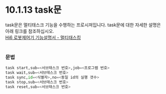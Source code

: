 ﻿# 10.1.13 task문

task문은 멀티태스크 기능을 수행하는 프로시져입니다.
task문에 대한 자세한 설명은 아래 링크를 참조하십시오.  
[Hi6 로봇제어기 기능설명서 - 멀티태스킹](https://hrbook-hrc.web.app/#/view/doc-multi-task/korean/README)
<br><br>

### 문법

```python
task start,sub=<서브태스크 번호>,job=<프로그램 번호>
task wait,sub=<서브태스크 번호>
task sync,id=<식별자>,no=<동일 id의 실행 갯수>
task stop,sub=<서브태스크 번호>
task reset,sub=<서브태스크 번호>
```